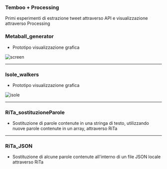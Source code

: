 ### Temboo + Processing
Primi esperimenti di estrazione tweet attraverso API e visualizzazione attraverso Processing

### Metaball_generator
* Prototipo visualizzazione grafica

![screen](https://user-images.githubusercontent.com/79698172/119942103-5b698980-bf89-11eb-90e7-002cdc8ea68a.jpg)

---

### Isole_walkers
* Prototipo visualizzazione grafica 

![isole](https://user-images.githubusercontent.com/79698172/119941987-31b06280-bf89-11eb-847f-ae0cfd62205b.jpg)

---

### RiTa_sostituzioneParole
* Sostituzione di parole contenute in una stringa di testo, utilizzando nuove parole contenute in un array, attraverso RiTa

---

### RiTa_JSON
* Sostituzione di alcune parole contenute all'interno di un file JSON locale attraverso RiTa

